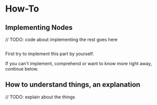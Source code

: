 # How-To

## Implementing Nodes
// TODO: code about implementing the rest goes here
```rs

```

First try to implement this part by yourself.

If you can't implement, comprehend or want to know more right away,
continue below.


## How to understand things, an explanation
// TODO: explain about the things

